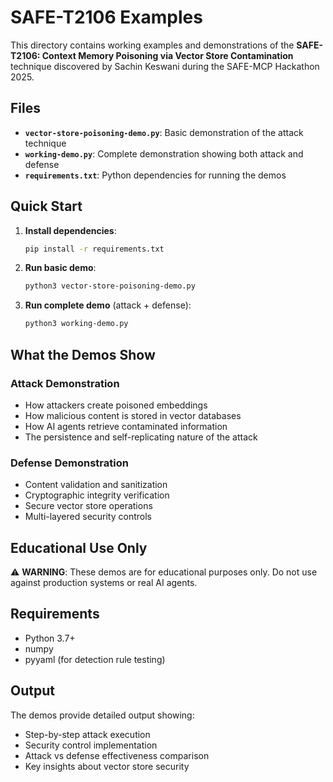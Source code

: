 # SAFE-T2106 Examples

This directory contains working examples and demonstrations of the **SAFE-T2106: Context Memory Poisoning via Vector Store Contamination** technique discovered by Sachin Keswani during the SAFE-MCP Hackathon 2025.

## Files

- **`vector-store-poisoning-demo.py`**: Basic demonstration of the attack technique
- **`working-demo.py`**: Complete demonstration showing both attack and defense
- **`requirements.txt`**: Python dependencies for running the demos

## Quick Start

1. **Install dependencies**:
   ```bash
   pip install -r requirements.txt
   ```

2. **Run basic demo**:
   ```bash
   python3 vector-store-poisoning-demo.py
   ```

3. **Run complete demo** (attack + defense):
   ```bash
   python3 working-demo.py
   ```

## What the Demos Show

### Attack Demonstration
- How attackers create poisoned embeddings
- How malicious content is stored in vector databases
- How AI agents retrieve contaminated information
- The persistence and self-replicating nature of the attack

### Defense Demonstration
- Content validation and sanitization
- Cryptographic integrity verification
- Secure vector store operations
- Multi-layered security controls

## Educational Use Only

⚠️ **WARNING**: These demos are for educational purposes only. Do not use against production systems or real AI agents.

## Requirements

- Python 3.7+
- numpy
- pyyaml (for detection rule testing)

## Output

The demos provide detailed output showing:
- Step-by-step attack execution
- Security control implementation
- Attack vs defense effectiveness comparison
- Key insights about vector store security
